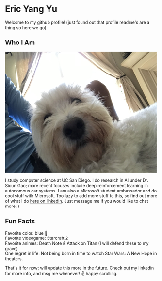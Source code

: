 # Eric Yang Yu

Welcome to my github profile! (just found out that profile readme's are a thing so here we go)

## Who I Am

<img src="https://github.com/ericyangyu/ericyangyu/blob/main/pupper.jpg" height="400" width="500">

I study computer science at UC San Diego. I do research in AI under Dr. Sicun Gao; more recent focuses include deep reinforcement learning in autonomous car systems. I am also a Microsoft student ambassador and do cool stuff with Microsoft. Too lazy to add more stuff to this, so find out more of what I do [here on linkedin](https://www.linkedin.com/in/eric-yu-engineer/). Just message me if you would like to chat more :)

## Fun Facts
Favorite color: blue 🔵 <br/>
Favorite videogame: Starcraft 2 <br/>
Favorite animes: Death Note & Attack on Titan (I will defend these to my grave) <br/>
One regret in life: Not being born in time to watch Star Wars: A New Hope in theaters. <br/>

That's it for now; will update this more in the future. Check out my linkedin for more info, and msg me whenever! ✌️ happy scrolling.

<!--
**ericyangyu/ericyangyu** is a ✨ _special_ ✨ repository because its `README.md` (this file) appears on your GitHub profile.

Here are some ideas to get you started:

- 🔭 I’m currently working on ...
- 🌱 I’m currently learning ...
- 👯 I’m looking to collaborate on ...
- 🤔 I’m looking for help with ...
- 💬 Ask me about ...
- 📫 How to reach me: ...
- 😄 Pronouns: ...
- ⚡ Fun fact: ...
-->
 
